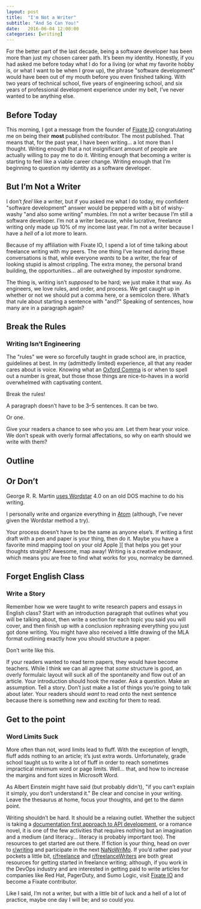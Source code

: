 ```yaml
---
layout: post
title:  "I'm Not a Writer"
subtitle: "And So Can You!"
date:   2016-06-04 12:00:00
categories: [writing]
---
```

For the better part of the last decade, being a software developer has been more than just my chosen career path. It’s been my identity. Honestly, if you had asked me before today what I do for a living (or what my favorite hobby is, or what I want to be when I grow up), the phrase "software development" would have been out of my mouth before you even finished talking. With two years of technical school, five years of engineering school, and six years of professional development experience under my belt, I’ve never wanted to be anything else.

## Before Today

This morning, I got a message from the founder of [Fixate IO](http://fixate.io/) congratulating me on being their **most** published contributor. The most published. That means that, for the past year, I have been writing... a lot more than I thought. Writing enough that a not insignificant amount of people are actually willing to pay me to do it. Writing enough that becoming a writer is starting to feel like a viable career change. Writing enough that I’m beginning to question my identity as a software developer.

## But I’m Not a Writer

I don’t _feel_ like a writer, but if you asked me what I do today, my confident "software development" answer would be peppered with a bit of wishy-washy "and also some writing" mumbles. I’m not a writer because I’m still a software developer. I’m not a writer because, while lucrative, freelance writing only made up 10% of my income last year. I’m not a writer because I have a _hell_ of a lot more to learn.

Because of my affiliation with Fixate IO, I spend a lot of time talking about freelance writing with my peers. The one thing I’ve learned during these conversations is that, while everyone _wants_ to be a writer, the fear of looking stupid is almost crippling. The extra money, the personal brand building, the opportunities... all are outweighed by impostor syndrome.

The thing is, writing isn’t _supposed_ to be hard; we just make it that way. As engineers, we love rules, and order, and process. We get caught up in whether or not we should put a comma here, or a semicolon there. What’s that rule about starting a sentence with "and?" Speaking of sentences, how many are in a paragraph again?

## Break the Rules

### Writing Isn’t Engineering

The "rules" we were so forcefully taught in grade school are, in practice, guidelines at best. In my (admittedly limited) experience, all that any reader cares about is voice. Knowing what an [Oxford Comma](https://en.wikipedia.org/wiki/Serial_comma) is or when to spell out a number is great, but those those things are nice-to-haves in a world overwhelmed with captivating content.

Break the rules!

A paragraph doesn’t have to be 3–5 sentences. It can be two.

Or one.

Give your readers a chance to see who you are. Let them hear your voice. We don’t speak with overly formal affectations, so why on earth should we write with them?

## Outline

## Or Don’t

George R. R. Martin [uses Wordstar](http://www.slate.com/blogs/future_tense/2014/05/14/george_r_r_martin_writes_on_dos_based_wordstar_4_0_software_from_the_1980s.html) 4.0 on an old DOS machine to do his writing.

I personally write and organize everything in [Atom](https://atom.io/) (although, I’ve never given the Wordstar method a try).

Your process doesn’t have to be the same as anyone else’s. If writing a first draft with a pen and paper is your thing, then do it. Maybe you have a favorite mind mapping tool on your old Apple ][ that helps you get your thoughts straight? Awesome, map away! Writing is a creative endeavor, which means you are free to find what works for you, normalcy be damned.

## Forget English Class

### Write a Story

Remember how we were taught to write research papers and essays in English class? Start with an introduction paragraph that outlines what you will be talking about, then write a section for each topic you said you will cover, and then finish up with a conclusion rephrasing everything you just got done writing. You might have also received a little drawing of the MLA format outlining exactly how you should structure a paper.

Don’t write like this.

If your readers wanted to read term papers, they would have become teachers. While I think we can all agree that _some_ structure is good, an overly formulaic layout will suck all of the spontaneity and flow out of an article. Your introduction should hook the reader. Ask a question. Make an assumption. Tell a story. Don’t just make a list of things you’re going to talk about later. Your readers should _want_ to read onto the next sentence because there is something new and exciting for them to read.

## Get to the point

### Word Limits Suck

More often than not, word limits lead to fluff. With the exception of length, fluff adds nothing to an article; it’s just extra words. Unfortunately, grade school taught us to write a lot of fluff in order to reach sometimes impractical minimum word or page limits. Well... that, and how to increase the margins and font sizes in Microsoft Word.

As Albert Einstein might have said (but probably didn’t), "if you can’t explain it simply, you don’t understand it." Be clear and concise in your writing. Leave the thesaurus at home, focus your thoughts, and get to the damn point.

Writing shouldn’t be hard. It should be a relaxing outlet. Whether the subject is taking a [documentation first approach to API development](https://www.sumologic.com/blog-devops/api-design/), or a romance novel, it is one of the few activities that requires nothing but an imagination and a medium (and literacy... literacy is probably important too). The resources to get started are out there. If fiction is your thing, head on over to [r/writing](http://reddit.com/r/writing) and participate in the next [NaNoWriMo](http://www.nanowrimo.org/). If you’d rather pad your pockets a little bit, [r/freelance](http://reddit.com/r/freelance) and [r/freelanceWriters](http://reddit.com/r/freelanceWriters) are both great resources for getting started in freelance writing; although, if you work in the DevOps industry and are interested in getting paid to write articles for companies like Red Hat, PagerDuty, and Sumo Logic, visit [Fixate IO](http://fixate.io/become-a-contributor/) and become a Fixate contributor.

Like I said, I’m not a writer, but with a little bit of luck and a hell of a lot of practice, maybe one day I will be; and so could you.
